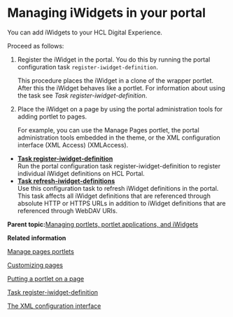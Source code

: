 # Managing iWidgets in your portal

You can add iWidgets to your HCL Digital Experience.

Proceed as follows:

1.  Register the iWidget in the portal. You do this by running the portal configuration task `register-iwidget-definition`.

    This procedure places the iWidget in a clone of the wrapper portlet. After this the iWidget behaves like a portlet. For information about using the task see *Task register-iwidget-definition*.

2.  Place the iWidget on a page by using the portal administration tools for adding portlet to pages.

    For example, you can use the Manage Pages portlet, the portal administration tools embedded in the theme, or the XML configuration interface \(XML Access\) \(XMLAccess\).


-   **[Task register-iwidget-definition](../dev-portlet/csa2r_cfgtsk_regwidgdef.md)**  
Run the portal configuration task register-iwidget-definition to register individual iWidget definitions on HCL Portal.
-   **[Task refresh-iwidget-definitions](../dev-portlet/csa2r_cfgtsk_rfrshwdgtdef.md)**  
Use this configuration task to refresh iWidget definitions in the portal. This task affects all iWidget definitions that are referenced through absolute HTTP or HTTPS URLs in addition to iWidget definitions that are referenced through WebDAV URIs.

**Parent topic:**[Managing portlets, portlet applications, and iWidgets](../admin-system/adpltadmwork.md)

**Related information**  


[Manage pages portlets](../admin-system/mp_manage_pages.md)

[Customizing pages](../admin-system/admcustom.md)

[Putting a portlet on a page](../dev/rest_feed_pt_ptltnpg.md)

[Task register-iwidget-definition](../dev-portlet/csa2r_cfgtsk_regwidgdef.md)

[The XML configuration interface](../admin-system/admxmlai.md)

